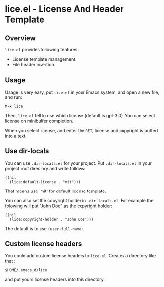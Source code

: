 lice.el - License And Header Template
=====================================

Overview
--------

`lice.el` provides following features:

- License template management.
- File header insertion.

Usage
-----

Usage is very easy, put `lice.el` in your Emacs system, and open a new
file, and run:

    M-x lice

Then, `lice.el` tell to use which license (default is gpl-3.0). You
can select license on minibuffer completion.

When you select license, and enter the `RET`, license and copyright is
putted into a text.

Use dir-locals
--------------

You can use `.dir-locals.el` for your project. Put `.dir-locals.el` in
your project root directory and write follows:

    ((nil
      (lice:default-license . "mit")))

That means use `mit' for default license template.

You can also set the copyright holder in `.dir-locals.el`. For example the
folowing will put "John Doe" as the copyright holder:

    ((nil
      (lice:copyright-holder . "John Doe")))

The default is to use `(user-full-name)`.

Custom license headers
----------------------

You could add custom license headers to `lice.el`. Creates a directory like that :

	$HOME/.emacs.d/lice

and put yours license headers into this directory.

